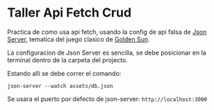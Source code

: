 # Taller Api Fetch Crud

Practica de como usa api fetch, usando la config de api falsa de [Json Server](https://github.com/typicode/json-server), tematica del juego clasico de [Golden Sun](https://en.wikipedia.org/wiki/Golden_Sun).

La configuracion de Json Server es sencilla, se debe posicionar en la terminal dentro de la carpeta del projecto.

Estando alli se debe correr el comando:

`json-server --watch assets/db.json`

Se usara el puerto por defecto de json-server:
`http://localhost:3000`
